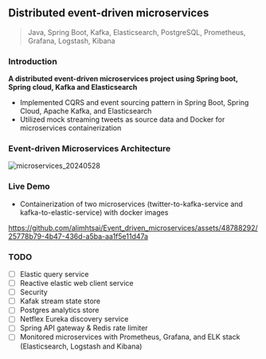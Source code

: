 ## Distributed event-driven microservices
> Java, Spring Boot, Kafka, Elasticsearch, PostgreSQL, Prometheus, Grafana, Logstash, Kibana

### Introduction
**A distributed event-driven microservices project using Spring boot, Spring cloud, Kafka and Elasticsearch**
- Implemented CQRS and event sourcing pattern in Spring Boot, Spring Cloud, Apache Kafka, and Elasticsearch
- Utilized mock streaming tweets as source data and Docker for microservices containerization

### Event-driven Microservices Architecture

![microservices_20240528](https://github.com/alimhtsai/Event_driven_microservices/assets/48788292/63580b33-5ef0-492c-bfc2-76be5739a188)


### Live Demo
- Containerization of two microservices (twitter-to-kafka-service and kafka-to-elastic-service) with docker images

https://github.com/alimhtsai/Event_driven_microservices/assets/48788292/25778b79-4b47-436d-a5ba-aa1f5e11d47a

### TODO
- [ ] Elastic query service
- [ ] Reactive elastic web client service
- [ ] Security
- [ ] Kafak stream state store
- [ ] Postgres analytics store
- [ ] Netflex Eureka discovery service
- [ ] Spring API gateway & Redis rate limiter
- [ ] Monitored microservices with Prometheus, Grafana, and ELK stack (Elasticsearch, Logstash and Kibana)
